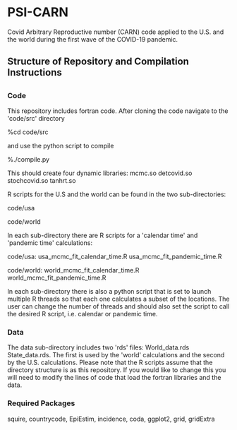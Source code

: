 # PSI-CARN
Covid Arbitrary Reproductive number (CARN) code applied to the U.S. and the world during the first wave of the COVID-19 pandemic.
##
## Structure of Repository and Compilation Instructions
##

### Code
This repository includes fortran code. 
After cloning the code navigate to the 'code/src' directory

%cd code/src

and use the python script to compile

%./compile.py

This should create four dynamic libraries: mcmc.so detcovid.so stochcovid.so tanhrt.so


R scripts for the U.S and the world can be found in the two sub-directories:

code/usa 

code/world


In each sub-directory there are R scripts for a 'calendar time' and 'pandemic time' calculations:

code/usa: usa_mcmc_fit_calendar_time.R	usa_mcmc_fit_pandemic_time.R

code/world: world_mcmc_fit_calendar_time.R	world_mcmc_fit_pandemic_time.R

In each sub-directory there is also a python script that is set to launch multiple R threads so that each one calculates a subset of the locations. The user can change the number of threads and should also set the script to call the desired R script, i.e. calendar or pandemic time.

### Data
The data sub-directory includes two 'rds' files: World_data.rds State_data.rds. The first is used by the 'world' calculations and the second by the U.S. calculations.
Please note that the R scripts assume that the directory structure is as this repository.   If you would like to change this you will need to modify the lines of code that load the fortran libraries and the data.

### Required Packages
squire, countrycode, EpiEstim, incidence, coda, ggplot2, grid, gridExtra
